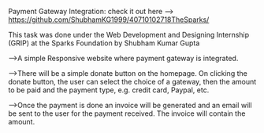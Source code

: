 Payment Gateway Integration: check it out here --> https://github.com/ShubhamKG1999/40710102718TheSparks/

This task was done under the Web Development and Designing Internship (GRIP) at the Sparks Foundation by Shubham Kumar Gupta

-->A simple Responsive website where payment gateway is integrated.

-->There will be a simple donate button on the homepage. On clicking the donate button, the user can select the choice of a gateway, then the amount to be paid and the payment type, e.g. credit card, Paypal, etc.

-->Once the payment is done an invoice will be generated and an email will be sent to the user for the payment received. The invoice will contain the amount.
